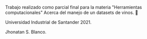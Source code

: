 Trabajo realizado como parcial final para la materia "Herramientas computacionales"
Acerca del manejo de un datasets de vinos. 🍷

Universidad Industrial de Santander 2021.

Jhonatan S. Blanco.
